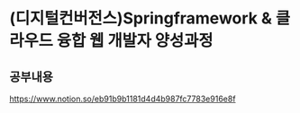 # (디지털컨버전스)Springframework & 클라우드 융합 웹 개발자 양성과정
## 공부내용
https://www.notion.so/eb91b9b1181d4d4b987fc7783e916e8f
